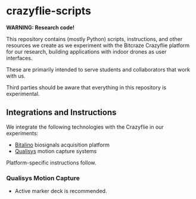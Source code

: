 # crazyflie-scripts

**WARNING: Research code!**

This repository contains (mostly Python) scripts, instructions, and other resources we create as we experiment with the Bitcraze Crazyflie platform for our research, building applications with indoor drones as user interfaces.

These are primarily intended to serve students and collaborators that work with us.

Third parties should be aware that everything in this repository is experimental.

## Integrations and Instructions

We integrate the following technologies with the Crazyflie in our experiments:

- [Bitalino](https://bitalino.com/) biosignals acquisition platform
- [Qualisys](http://qualisys.com/) motion capture systems

Platform-specific instructions follow.

### Qualisys Motion Capture

- Active marker deck is recommended.

